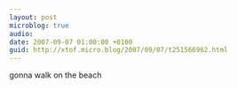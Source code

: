 ```yaml
---
layout: post
microblog: true
audio: 
date: 2007-09-07 01:00:00 +0100
guid: http://xtof.micro.blog/2007/09/07/t251566962.html
---
```

gonna walk on the beach

